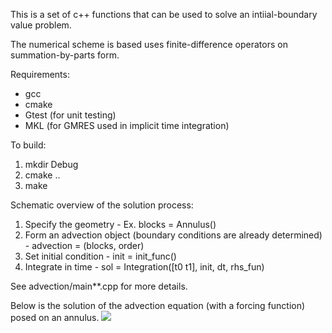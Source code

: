 This is a set of c++ functions that can be used to solve an intiial-boundary value problem.

The numerical scheme is based uses finite-difference operators on summation-by-parts form.

Requirements:
* gcc
* cmake
* Gtest (for unit testing)
* MKL (for GMRES used in implicit time integration)

To build:
1. mkdir Debug
2. cmake ..
3. make

Schematic overview of the solution process:
1. Specify the geometry - Ex. blocks = Annulus()
2. Form an advection object (boundary conditions are already determined) - advection = (blocks, order)
3. Set initial condition - init  = init_func()
4. Integrate in time - sol = Integration([t0 t1], init, dt, rhs_fun)

See advection/main**.cpp for more details.

Below is the solution of the advection equation (with a forcing function) posed on an annulus.
![](https://github.com/frla4413/sbpp/blob/main/annulus.gif)
